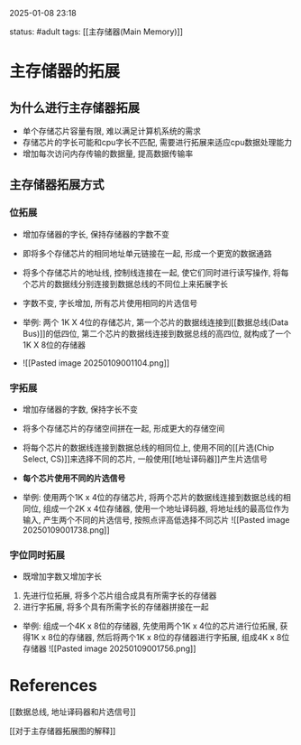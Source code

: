 2025-01-08    23:18

status: #adult 
tags: [[主存储器(Main Memory)]]


# 主存储器的拓展

## 为什么进行主存储器拓展

- 单个存储芯片容量有限, 难以满足计算机系统的需求
- 存储芯片的字长可能和cpu字长不匹配, 需要进行拓展来适应cpu数据处理能力
- 增加每次访问内存传输的数据量, 提高数据传输率

## 主存储器拓展方式

### 位拓展
- 增加存储器的字长, 保持存储器的字数不变
- 即将多个存储芯片的相同地址单元链接在一起, 形成一个更宽的数据通路
- 将多个存储芯片的地址线, 控制线连接在一起, 使它们同时进行读写操作, 将每个芯片的数据线分别连接到数据总线的不同位上来拓展字长
- 字数不变, 字长增加, 所有芯片使用相同的片选信号

- 举例: 两个 1K X 4位的存储芯片, 第一个芯片的数据线连接到[[数据总线(Data Bus)]]的低四位, 第二个芯片的数据线连接到数据总线的高四位, 就构成了一个1K X 8位的存储器
- ![[Pasted image 20250109001104.png]]

### 字拓展

- 增加存储器的字数, 保持字长不变
- 将多个存储芯片的存储空间拼在一起, 形成更大的存储空间
- 将每个芯片的数据线连接到数据总线的相同位上, 使用不同的[[片选(Chip Select, CS)]]来选择不同的芯片, 一般使用[[地址译码器]]产生片选信号
- **每个芯片使用不同的片选信号**

- 举例: 使用两个1K x 4位的存储芯片, 将两个芯片的数据线连接到数据总线的相同位, 组成一个2K x 4位存储器, 使用一个地址译码器, 将地址线的最高位作为输入, 产生两个不同的片选信号, 按照点评高低选择不同芯片
![[Pasted image 20250109001738.png]]

### 字位同时拓展

- 既增加字数又增加字长
1. 先进行位拓展, 将多个芯片组合成具有所需字长的存储器
2. 进行字拓展, 将多个具有所需字长的存储器拼接在一起


- 举例: 组成一个4K x 8位的存储器, 先使用两个1K x 4位的芯片进行位拓展, 获得1K x 8位的存储器, 然后将两个1K x 8位的存储器进行字拓展, 组成4K x 8位存储器
![[Pasted image 20250109001756.png]]


# References

[[数据总线, 地址译码器和片选信号]]

[[对于主存储器拓展图的解释]]

